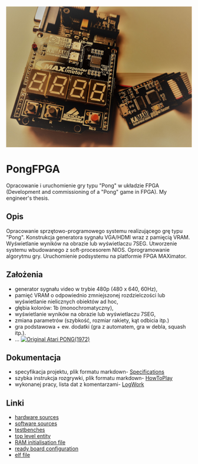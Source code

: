 ![ReadMe](Documents/Assets/ReadMe.jpg)
# PongFPGA
Opracowanie i uruchomienie gry typu "Pong" w układzie FPGA (Development and commissioning of a "Pong" game in FPGA). My engineer's thesis.

## Opis
Opracowanie sprzętowo-programowego systemu realizującego grę typu "Pong". Konstrukcja generatora sygnału VGA/HDMI wraz z pamięcią VRAM. Wyświetlanie wyników na obrazie lub wyświetlaczu 7SEG. Utworzenie systemu wbudowanego z soft-procesorem NIOS. Oprogramowanie algorytmu gry. Uruchomienie podsystemu na platformie FPGA MAXimator.

## Założenia
* generator sygnału video w trybie 480p (480 x 640, 60Hz),
* pamięć VRAM o odpowiednio zmniejszonej rozdzielczości lub wyświetlanie nielicznych obiektów ad hoc,
* głębia kolorów: 1b (monochromatyczny),
* wyświetlanie wyników na obrazie lub wyświetlaczu 7SEG,
* zmiana parametrów (szybkość, rozmiar rakiety, kąt odbicia itp.)
* gra podstawowa + ew. dodatki (gra z automatem, gra w debla, squash itp.).
* ...
[![Original Atari PONG(1972)](https://img.youtube.com/vi/fiShX2pTz9A/0.jpg)](https://www.youtube.com/watch?v=fiShX2pTz9A)

## Dokumentacja
* specyfikacja projektu, plik formatu markdown- [Specifications](Documents/Specifications.md "Specifications")
* szybka instrukcja rozgrywki, plik formatu markdown- [HowToPlay](Documents/HowToPlay.md "HowToPlay")
* wykonanej pracy, lista dat z komentarzami- [LogWork](Documents/LogWork.md "LogWork")

## Linki
* [hardware sources](Source/Hardware/ "hardware sources")
* [software sources](Source/Software/PongFPGA/source "software sources")
* [testbenches](Source/Hardware/simulation/Testbenches/ "testbenches")
* [top level entity](Source/Hardware/PongFPGA/synthesis/PongFPGA.vhd "top level entity")
* [RAM initialisation file](Source/Hardware/simulation/simulationFiles/StaticImage.mif "RAM initialisation file")
* [ready board configuration](Source/Hardware/output_files/ "ready board configuration")
* [elf file](Source/Software/PongFPGA/PongFPGA.elf "elf file")
